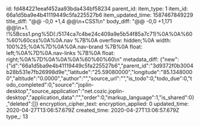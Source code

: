 id: fd484221eeaf452aa93bda434bf58234
parent_id: 
item_type: 1
item_id: 66a1d5ba9e4b41119449c5fa225527b6
item_updated_time: 1587467849229
title_diff: "@@ -0,0 +1,4 @@\n+CSS1\n"
body_diff: "@@ -0,0 +1,171 @@\n+1. !%5Bcss1.png%5D(:/5174ca7c4be24c409a9e5b54f85a7c71)%0A%0A%60%60%60css%0A%0A.nav %7B%0A  overflow: hidden;%0A  width: 100%25;%0A%7D%0A%0A.nav-brand %7B%0A  float: left;%0A%7D%0A.nav-links %7B%0A  float: right;%0A%7D%0A%0A%0A%60%60%60\n"
metadata_diff: {"new":{"id":"66a1d5ba9e4b41119449c5fa225527b6","parent_id":"3d9372f0b3004b28b531e7fb26998d9e","latitude":"25.59080000","longitude":"85.13480000","altitude":"0.0000","author":"","source_url":"","is_todo":0,"todo_due":0,"todo_completed":0,"source":"joplin-desktop","source_application":"net.cozic.joplin-desktop","application_data":"","order":0,"markup_language":1,"is_shared":0},"deleted":[]}
encryption_cipher_text: 
encryption_applied: 0
updated_time: 2020-04-27T13:06:57.679Z
created_time: 2020-04-27T13:06:57.679Z
type_: 13